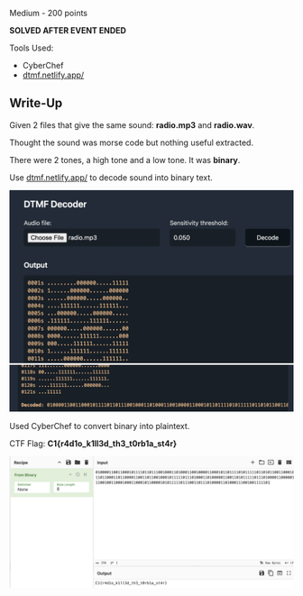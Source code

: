 Medium - 200 points

**SOLVED AFTER EVENT ENDED**

Tools Used:
* CyberChef
* [dtmf.netlify.app/](https://dtmf.netlify.app/)

## Write-Up
Given 2 files that give the same sound: **radio.mp3** and **radio.wav**. 

Thought the sound was morse code but nothing useful extracted.

There were 2 tones, a high tone and a low tone. It was **binary**. 

Use [dtmf.netlify.app/](https://dtmf.netlify.app/) to decode sound into binary text.

![Decode Binary](../images/Listening_Post1.png)
![Decode Binary](../images/Listening_Post2.png)

Used CyberChef to convert binary into plaintext.

CTF Flag: **C1{r4d1o_k1ll3d_th3_t0rb1a_st4r}**

![Decode Binary](../images/Listening_Post3.png)